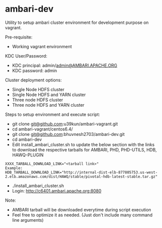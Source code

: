 # ambari-dev
Utility to setup ambari cluster environment for development purpose on vagrant.

Pre-requisite:
- Working vagrant environment

KDC User/Password:
- KDC principal: admin/admin@AMBARI.APACHE.ORG 
- KDC password: admin

Cluster deployment options:
- Single Node HDFS cluster
- Single Node HDFS and YARN cluster
- Three node HDFS cluster
- Three node HDFS and YARN cluster

Steps to setup environment and execute script:
- git clone git@github.com:u39kun/ambari-vagrant.git
- cd ambari-vagrant/centos6.4/
- git clone git@github.com:bhuvnesh2703/ambari-dev.git
- cd ambari-dev
- Edit install_ambari_cluster.sh to update the below section with the links to download the respective tarballs for AMBARI, PHD, PHD-UTILS, HDB, HAWQ-PLUGIN
```
XXXX_TARBALL_DOWNLOAD_LINK="<tarball link>"
Example:
HDB_TARBALL_DOWNLOAD_LINK="http://internal-dist-elb-877805753.us-west-2.elb.amazonaws.com/dist/HAWQ/stable/pivotal-hdb-latest-stable.tar.gz"
```
- ./install_ambari_cluster.sh
- Login: http://c6401.ambari.apache.org:8080

Note:
- AMBARI tarball will be downloaded everytime during script execution
- Feel free to optimize it as needed. (Just don't include many command line arguments)
